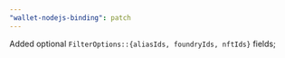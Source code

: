 ```yaml
---
"wallet-nodejs-binding": patch
---
```


Added optional `FilterOptions::{aliasIds, foundryIds, nftIds}` fields;